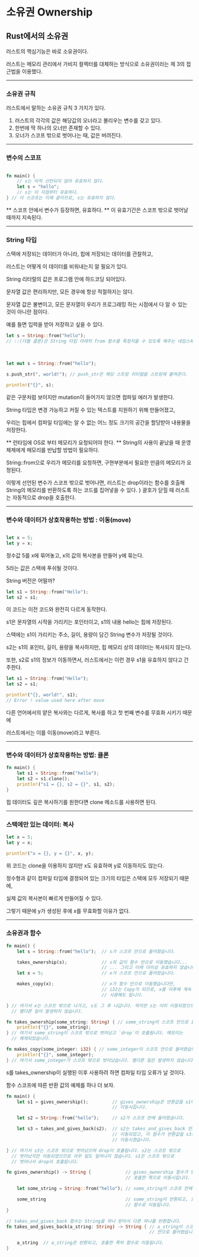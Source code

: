 # 소유권 Ownership

## Rust에서의 소유권

러스트의 핵심기능은 바로 소유권이다. 

러스트는 메모리 관리에서 가비지 컬렉터를 대체하는 방식으로 소유권이라는 제 3의 접근법을 이용했다.

---

### 소유권 규칙 

러스트에서 말하는 소유권 규칙 3 가지가 있다. 

1. 러스트의 각각의 값은 해당값의 오너라고 불리우는 변수를 갖고 있다.
2. 한번에 딱 하나의 오너만 존재할 수 있다.
3. 오너가 스코프 밖으로 벗어나는 때, 값은 버려진다.

---

### 변수의 스코프

```rust

fn main() {
    // s는 아직 선언되지 않아 유효하지 않다. 
    let s = "hello";
    // s는 이 지점부터 유효하다.
} // 이 스코프는 이제 끝이므로, s는 유효하지 않다.

```
** 스코프 안에서 변수가 등장하면, 유효하다.
** 이 유효기간은 스코프 밖으로 벗어날 때까지 지속된다.

---

### String 타입

스택에 저장되는 데이터가 아니라, 힙에 저장되는 데이터를 관찰하고,

러스트는 어떻게 이 데이터를 비워내는지 알 필요가 있다.

String 리터럴의 값은 프로그램 안에 하드코딩 되어있다. 

문자열 값은 편리하지만, 모든 경우에 항상 적절하지는 않다. 

문자열 값은 불변이고, 모든 문자열이 우리가 프로그래밍 하는 시점에서 다 알 수 있는 것이 아니란 점이다.

예를 들면 입력을 받아 저장하고 싶을 수 있다. 

```rust
let s = String::from("hello");
// ::(더블 콜론)은 String 타입 아래의 from 함수를 특정지을 수 있도록 해주는 네임스페이스 연산자이다. 
```

<br />

```rust
let mut s = String::from("hello");

s.push_str(", world!"); // push_str은 해당 스트링 리터럴을 스트링에 붙여준다.

println!("{}", s);
```

같은 구문처럼 보이지만 mutation이 들어가지 않으면 컴파일 에러가 발생한다. 

String 타입은 변경 가능하고 커질 수 있는 텍스트를 지원하기 위해 만들어졌고, 

우리는 힙에서 컴파일 타임에는 알 수 없는 어느 정도 크기의 공간을 할당받아 내용물을 저장한다.

** 런타임에 OS로 부터 메모리가 요청되어야 한다.
** String의 사용이 끝났을 때 운영체제에게 메모리를 반납할 방법이 필요하다. 

String::from으로 우리가 메모리를 요청하면, 구현부분에서 필요한 만큼의 메모리가 요청된다.

이렇게 선언된 변수가 스코프 밖으로 벗어나면, 러스트는 drop이라는 함수를 호출해 String의 메모리를 반환하도록 하는 코드를 집어넣을 수 있다. } 괄호가 닫힐 때 러스트는 자동적으로 drop을 호출한다.

---

### 변수와 데이터가 상호작용하는 방법 : 이동(move)

```rust

let x = 5;
let y = x;
```

정수값 5를 x에 묶어놓고, x의 값의 복사본을 만들어 y에 묶는다. 

5라는 값은 스택에 푸쉬될 것이다. 

String 버전은 어떨까? 

```rust
let s1 = String::from("Hello");
let s2 = s1;
```

이 코드는 이전 코드와 완전히 다르게 동작한다.

s1은 문자열의 시작을 가리키는 포인터이고, s1의 내용 hello는 힙에 저장된다.

스택에는 s1이 가리키는 주소, 길이, 용량이 담긴 String 변수가 저장될 것이다.

s2는 s1의 포인터, 길이, 용량을 복사하지만, 힙 메모리 상의 데이터는 복사되지 않는다. 

또한, s2로 s1의 정보가 이동하면서, 러스트에서는 이런 경우 s1을 유효하지 않다고 간주한다.

```rust
let s1 = String::from("Hello");
let s2 = s1;

println!("{}, world!", s1);
// Error ! value used here after move
```

다른 언어에서의 얕은 복사와는 다르게, 복사를 하고 첫 번째 변수를 무효화 시키기 때문에

러스트에서는 이를 이동(move)라고 부른다.

---

### 변수와 데이터가 상호작용하는 방법: 클론

```rust
fn main() {
    let s1 = String::from("hello");
    let s2 = s1.clone();
    println!("s1 = {}, s2 = {}", s1, s2);
}
```

힙 데이터도 깊은 복사하기를 원한다면 clone 메소드를 사용하면 된다.

---

### 스택에만 있는 데이터: 복사

```rust
let x = 5;
let y = x;

println!("x = {}, y = {}", x, y);
```

위 코드는 clone을 이용하지 않지만 x도 유효하며 y로 이동하지도 않는다. 

정수형과 같이 컴파일 타임에 결졍되어 있는 크기의 타입은 스택에 모두 저장되기 때문에, 

실제 값의 복사본이 빠르게 만들어질 수 있다. 

그렇기 때문에 y가 생성된 후에 x를 무효화할 이유가 없다.

---

### 소유권과 함수

```rust
fn main() {
    let s = String::from("hello");  // s가 스코프 안으로 들어왔습니다.

    takes_ownership(s);             // s의 값이 함수 안으로 이동했습니다...
                                    // ... 그리고 이제 더이상 유효하지 않습니다.
    let x = 5;                      // x가 스코프 안으로 들어왔습니다.

    makes_copy(x);                  // x가 함수 안으로 이동했습니다만,
                                    // i32는 Copy가 되므로, x를 이후에 계속
                                    // 사용해도 됩니다.

} // 여기서 x는 스코프 밖으로 나가고, s도 그 후 나갑니다. 하지만 s는 이미 이동되었으므로,
  // 별다른 일이 발생하지 않습니다.

fn takes_ownership(some_string: String) { // some_string이 스코프 안으로 들어왔습니다.
    println!("{}", some_string);
} // 여기서 some_string이 스코프 밖으로 벗어났고 `drop`이 호출됩니다. 메모리는
  // 해제되었습니다.

fn makes_copy(some_integer: i32) { // some_integer이 스코프 안으로 들어왔습니다.
    println!("{}", some_integer);
} // 여기서 some_integer가 스코프 밖으로 벗어났습니다. 별다른 일은 발생하지 않습니다.
```

s를 takes_ownership이 실행된 이후 사용하려 하면 컴파일 타임 오류가 날 것이다. 

함수 스코프에 따른 반환 값의 예제를 하나 더 보자.

```rust
fn main() {
    let s1 = gives_ownership();         // gives_ownership은 반환값을 s1에게
                                        // 이동시킵니다.

    let s2 = String::from("hello");     // s2가 스코프 안에 들어왔습니다.

    let s3 = takes_and_gives_back(s2);  // s2는 takes_and_gives_back 안으로
                                        // 이동되었고, 이 함수가 반환값을 s3으로도
                                        // 이동시켰습니다.

} // 여기서 s3는 스코프 밖으로 벗어났으며 drop이 호출됩니다. s2는 스코프 밖으로
  // 벗어났지만 이동되었으므로 아무 일도 일어나지 않습니다. s1은 스코프 밖으로
  // 벗어나서 drop이 호출됩니다.

fn gives_ownership() -> String {             // gives_ownership 함수가 반환 값을
                                             // 호출한 쪽으로 이동시킵니다.

    let some_string = String::from("hello"); // some_string이 스코프 안에 들어왔습니다.

    some_string                              // some_string이 반환되고, 호출한 쪽의
                                             // 함수로 이동됩니다.
}

// takes_and_gives_back 함수는 String을 하나 받아서 다른 하나를 반환합니다.
fn takes_and_gives_back(a_string: String) -> String { // a_string이 스코프
                                                      // 안으로 들어왔습니다.

    a_string  // a_string은 반환되고, 호출한 쪽의 함수로 이동됩니다.
}
